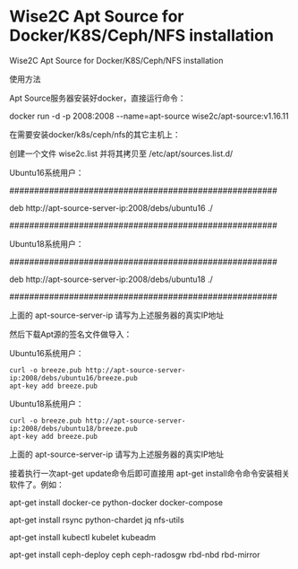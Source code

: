 # Wise2C Apt Source for Docker/K8S/Ceph/NFS installation
Wise2C Apt Source for Docker/K8S/Ceph/NFS installation

使用方法

Apt Source服务器安装好docker，直接运行命令：

docker run -d -p 2008:2008 --name=apt-source wise2c/apt-source:v1.16.11

在需要安装docker/k8s/ceph/nfs的其它主机上：

创建一个文件 wise2c.list 并将其拷贝至 /etc/apt/sources.list.d/

Ubuntu16系统用户：

######################################################

deb http://apt-source-server-ip:2008/debs/ubuntu16 ./

######################################################

Ubuntu18系统用户：

######################################################

deb http://apt-source-server-ip:2008/debs/ubuntu18 ./

######################################################

上面的 apt-source-server-ip 请写为上述服务器的真实IP地址

然后下载Apt源的签名文件做导入：

Ubuntu16系统用户：

```
curl -o breeze.pub http://apt-source-server-ip:2008/debs/ubuntu16/breeze.pub 
apt-key add breeze.pub
```

Ubuntu18系统用户：
```
curl -o breeze.pub http://apt-source-server-ip:2008/debs/ubuntu18/breeze.pub
apt-key add breeze.pub
```

上面的 apt-source-server-ip 请写为上述服务器的真实IP地址

接着执行一次apt-get update命令后即可直接用 apt-get install命令命令安装相关软件了。例如：

apt-get install docker-ce python-docker docker-compose

apt-get install rsync python-chardet jq nfs-utils
  
apt-get install kubectl kubelet kubeadm

apt-get install ceph-deploy ceph ceph-radosgw rbd-nbd rbd-mirror
